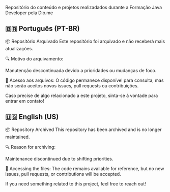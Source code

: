 Repositório do conteúdo e projetos realizadados durante a Formação Java Developer pela Dio.me

## 🇧🇷 Português (PT-BR)

📦 Repositório Arquivado
Este repositório foi arquivado e não receberá mais atualizações.

🔍 Motivo do arquivamento:

Manutenção descontinuada devido a prioridades ou mudanças de foco.

📂 Acesso aos arquivos:
O código permanece disponível para consulta, mas não serão aceitos novos issues, pull requests ou contribuições.

Caso precise de algo relacionado a este projeto, sinta-se à vontade para entrar em contato!

## 🇺🇸 English (US)

📦 Repository Archived
This repository has been archived and is no longer maintained.

🔍 Reason for archiving:

Maintenance discontinued due to shifting priorities.

📂 Accessing the files:
The code remains available for reference, but no new issues, pull requests, or contributions will be accepted.

If you need something related to this project, feel free to reach out!
